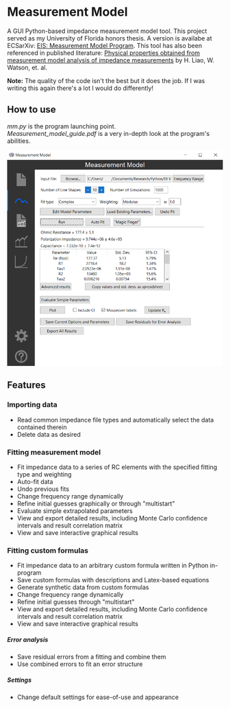 # Measurement Model
A GUI Python-based impedance measurement model tool. This project served as my University of Florida honors thesis. A version is availabe at ECSarXiv: [EIS: Measurement Model Program](https://osf.io/preprints/ecsarxiv/kze9x/kze9x_v1). This tool has also been referenced in published literature: [Physical properties obtained from measurement model analysis of impedance measurements](https://www.sciencedirect.com/science/article/abs/pii/S0013468620311403) by H. Liao, W. Watson, et. al.

**Note:** The quality of the code isn't the best but it does the job. If I was writing this again there's a lot I would do differently!

## How to use
_mm.py_ is the program launching point.  
_Measurement_model_guide.pdf_ is a very in-depth look at the program's abilities.  

![Screenshot of program when fitting impedance of DI water](Screenshot.png)

## Features
### Importing data
* Read common impedance file types and automatically select the data contained therein
* Delete data as desired
### Fitting measurement model
* Fit impedance data to a series of RC elements with the specified fitting type and weighting
* Auto-fit data
* Undo previous fits
* Change frequency range dynamically
* Refine initial guesses graphically or through "multistart"
* Evaluate simple extrapolated parameters
* View and export detailed results, including Monte Carlo confidence intervals and result correlation matrix
* View and save interactive graphical results
### Fitting custom formulas
* Fit impedance data to an arbitrary custom formula written in Python in-program
* Save custom formulas with descriptions and Latex-based equations
* Generate synthetic data from custom formulas
* Change frequency range dynamically
* Refine initial guesses through "multistart"
* View and export detailed results, including Monte Carlo confidence intervals and result correlation matrix
* View and save interactive graphical results
##### Error analysis
* Save residual errors from a fitting and combine them
* Use combined errors to fit an error structure
##### Settings
* Change default settings for ease-of-use and appearance
